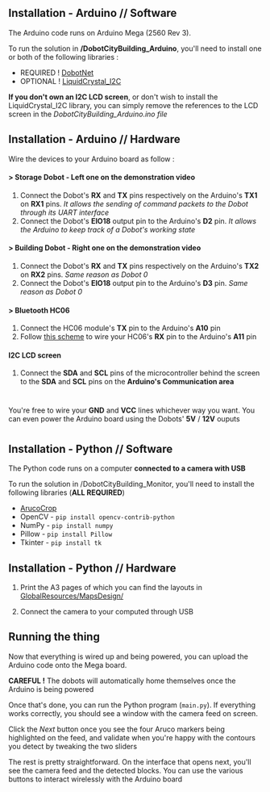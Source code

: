 
## Installation - Arduino // Software

The Arduino code runs on Arduino Mega (2560 Rev 3).

To run the solution in **/DobotCityBuilding_Arduino**, you'll need to install one or both of the following libraries :

* REQUIRED ! [DobotNet](https://github.com/MisTurtle/DobotNet)
* OPTIONAL ! [LiquidCrystal_I2C](https://github.com/johnrickman/LiquidCrystal_I2C)

**If you don't own an I2C LCD screen**, or don't wish to install the LiquidCrystal_I2C library, you can simply remove the references to the LCD screen in the *DobotCityBuilding_Arduino.ino file*


## Installation - Arduino // Hardware

Wire the devices to your Arduino board as follow :

#### > Storage Dobot - Left one on the demonstration video
1)  Connect the Dobot's **RX** and **TX** pins respectively on the Arduino's **TX1** on **RX1** pins. *It allows the sending of command packets to the Dobot through its UART interface*
2) Connect the Dobot's **EIO18** output pin to the Arduino's **D2** pin. *It allows the Arduino to keep track of a Dobot's working state*

#### > Building Dobot - Right one on the demonstration video
1)  Connect the Dobot's **RX** and **TX** pins respectively on the Arduino's **TX2** on **RX2** pins. *Same reason as Dobot 0*
2) Connect the Dobot's **EIO18** output pin to the Arduino's **D3** pin. *Same reason as Dobot 0*

#### > Bluetooth HC06
1) Connect the HC06 module's **TX** pin to the Arduino's **A10** pin
2) Follow [this scheme](http://www.blog.serveurduke.fr/index.php/2018/02/12/pilotage-par-bluetooth-hc-06/) to wire your HC06's **RX** pin to the Arduino's **A11** pin

#### I2C LCD screen
1) Connect the **SDA** and **SCL** pins of the microcontroller behind the screen to the **SDA** and **SCL** pins on the **Arduino's Communication area**

#
You're free to wire your **GND** and **VCC** lines whichever way you want. You can even power the Arduino board using the Dobots' **5V** / **12V** ouputs
#

## Installation - Python // Software

The Python code runs on a computer **connected to a camera with USB**

To run the solution in /DobotCityBuilding_Monitor, you'll need to install the following libraries (**ALL REQUIRED**)

* [ArucoCrop](https://github.com/MisTurtle/ArucoCrop_Library)
* OpenCV - `pip install opencv-contrib-python`
* NumPy - `pip install numpy`
* Pillow - `pip install Pillow`
* Tkinter - `pip install tk`

## Installation - Python // Hardware

1. Print the A3 pages of which you can find the layouts in [GlobalResources/MapsDesign/](https://github.com/MisTurtle/DobotCityBuilding/tree/main/GlobalResources/MapsDesign)

2. Connect the camera to your computed through USB

## Running the thing

Now that everything is wired up and being powered, you can upload the Arduino code onto the Mega board.

**CAREFUL !** The dobots will automatically home themselves once the Arduino is being powered

Once that's done, you can run the Python program (`main.py`). If everything works correctly, you should see a window with the camera feed on screen.

Click the *Next* button once you see the four Aruco markers being highlighted on the feed, and validate when you're happy with the contours you detect by tweaking the two sliders

The rest is pretty straightforward. On the interface that opens next, you'll see the camera feed and the detected blocks. You can use the various buttons to interact wirelessly with the Arduino board
